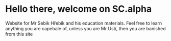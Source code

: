 # Hello there, welcome on SC.alpha
Website for Mr Sebik Hřebík and his education materials. Feel free to learn anything you are capebale of, unless you are Mr Ustí, then you are banished from this site
